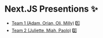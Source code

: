 # Next.JS Presentions ✨

- [Team 1 (Adam, Orian, Oli, Milly)](https://hackmd.io/@X8WIeYKnQqWtt9cXybMGOw/H1Yf1Gp1c#/25) 1️⃣
- [Team 2 (Juliette, Miah, Paolo)](https://hackmd.io/@Rzoy6RK9Rdqj00rG-tkELA/r1uoAZay9#/) 2️⃣
